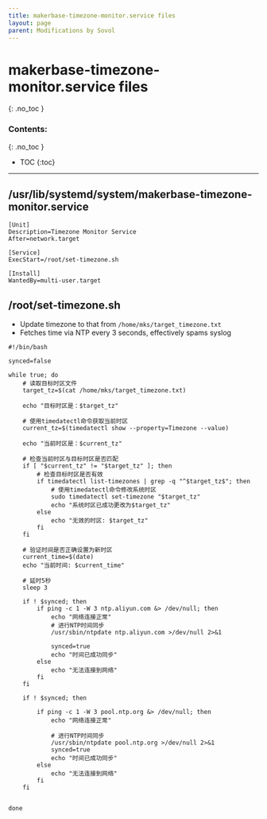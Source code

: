 ```yaml
---
title: makerbase-timezone-monitor.service files
layout: page
parent: Modifications by Sovol
---
```

# makerbase-timezone-monitor.service files
{: .no_toc }
### Contents:
{: .no_toc }
- TOC
{:toc}
----

## /usr/lib/systemd/system/makerbase-timezone-monitor.service
```
[Unit]
Description=Timezone Monitor Service
After=network.target

[Service]
ExecStart=/root/set-timezone.sh

[Install]
WantedBy=multi-user.target
```

## /root/set-timezone.sh
  * Update timezone to that from `/home/mks/target_timezone.txt`
  * Fetches time via NTP every 3 seconds, effectively spams syslog

```
#!/bin/bash

synced=false

while true; do
    # 读取目标时区文件
    target_tz=$(cat /home/mks/target_timezone.txt)

    echo "目标时区是：$target_tz"

    # 使用timedatectl命令获取当前时区
    current_tz=$(timedatectl show --property=Timezone --value)

    echo "当前时区是：$current_tz"

    # 检查当前时区与目标时区是否匹配
    if [ "$current_tz" != "$target_tz" ]; then
        # 检查目标时区是否有效
        if timedatectl list-timezones | grep -q "^$target_tz$"; then
            # 使用timedatectl命令修改系统时区
            sudo timedatectl set-timezone "$target_tz"
            echo "系统时区已成功更改为$target_tz"
        else
            echo "无效的时区: $target_tz"
        fi
    fi

    # 验证时间是否正确设置为新时区
    current_time=$(date)
    echo "当前时间: $current_time"

    # 延时5秒
    sleep 3
	
	if ! $synced; then		
		if ping -c 1 -W 3 ntp.aliyun.com &> /dev/null; then
			echo "网络连接正常"
			# 进行NTP时间同步
			/usr/sbin/ntpdate ntp.aliyun.com >/dev/null 2>&1
			
			synced=true
			echo "时间已成功同步"
		else
			echo "无法连接到网络"
		fi
	fi
	
	if ! $synced; then
		
		if ping -c 1 -W 3 pool.ntp.org &> /dev/null; then
			echo "网络连接正常"

			# 进行NTP时间同步
			/usr/sbin/ntpdate pool.ntp.org >/dev/null 2>&1
			synced=true
			echo "时间已成功同步"
		else
			echo "无法连接到网络"
		fi
	fi
	

done
```

